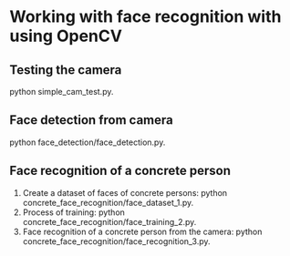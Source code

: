 # Working with face recognition with using OpenCV

## Testing the camera
python simple_cam_test.py.

## Face detection from camera
python face_detection/face_detection.py.

## Face recognition of a concrete person
1. Create a dataset of faces of concrete persons: python concrete_face_recognition/face_dataset_1.py.
2. Process of training: python concrete_face_recognition/face_training_2.py.
3. Face recognition of a concrete person from the camera: python concrete_face_recognition/face_recognition_3.py.
